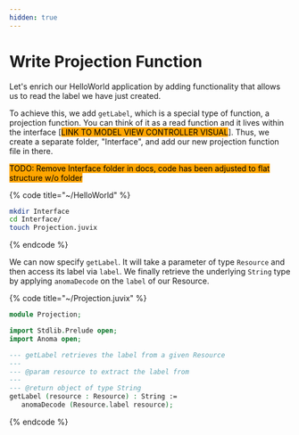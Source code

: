 ```yaml
---
hidden: true
---
```


# Write Projection Function

Let's enrich our HelloWorld application by adding functionality that allows us to read the label we have just created.

To achieve this, we add `getLabel`, which is a special type of function, a projection function. You can think of it as a read function and it lives within the interface \[<mark style="background-color:orange;">LINK TO MODEL VIEW CONTROLLER VISUAL</mark>]. Thus, we create a separate folder, "Interface", and add our new projection function file in there.

<mark style="background-color:orange;">TODO: Remove Interface folder in docs, code has been adjusted to flat structure w/o folder</mark>

{% code title="~/HelloWorld" %}
```bash
mkdir Interface
cd Interface/
touch Projection.juvix
```
{% endcode %}

We can now specify `getLabel`. It will take a parameter of type `Resource` and then access its label via `label`. We finally retrieve the underlying `String` type by applying `anomaDecode` on the `label` of our Resource.

{% code title="~/Projection.juvix" %}
```agda
module Projection;

import Stdlib.Prelude open;
import Anoma open;

--- getLabel retrieves the label from a given Resource
---
--- @param resource to extract the label from
---
--- @return object of type String
getLabel (resource : Resource) : String :=
   anomaDecode (Resource.label resource);
```
{% endcode %}
